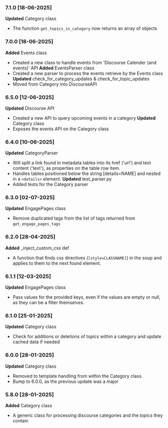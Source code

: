 ### 7.1.0 [18-06-2025]
**Updated** Category class
- The function `get_topics_in_category` now returns an array of objects

### 7.0.0 [18-06-2025]
**Added** Events class
- Created a new class to handle events from 'Discourse Calender (and events)' API
**Added** EventsParser class
- Created a new parser to process the events retrieve by the Events class
**Updated** check_for_category_updates & check_for_topic_updates
- Moved from Category into DiscourseAPI 

### 6.5.0 [12-06-2025]
**Updated** Discourse API
- Created a new API to query upcoming events in a category
**Updated** Category class
- Exposes the events API on the Category class

### 6.4.0 [10-06-2025]
**Updated** CategoryParser
- Will split a link found in metadata tables into its href ('url') and text content ('text'), as properties on the table row item.
- Handles tables positioned below the string [details=NAME] and nested in a `<details>` element.
**Updated** test_parser.py
- Added tests for the Category parser

### 6.3.0 [02-07-2025]
**Updated** EngagePages class
- Remove duplicated tags from the list of tags returned from `get_engage_pages_tags`

### 6.2.0 [28-04-2025]
**Added** _inject_custom_css def
- A function that finds css directives (`[style=CLASSNAME]`) in the soup and applies to them to the next found element.

### 6.1.1 [12-03-2025]
**Updated** EngagePages class
- Pass values for the provided keys, even if the values are empty or null, as they can be a filter themselves.

### 6.1.0 [25-01-2025]
**Updated** Category class
- Check for additions or deletions of topics within a category and update cached data if needed

### 6.0.0 [28-01-2025]
**Updated** Category class 
- Removed to template handling from within the Category class.
- Bump to 6.0.0, as the previous update was a major

### 5.8.0 [28-01-2025]
**Added** Category class 
- A generic class for processing discourse categories and the topics they contain
